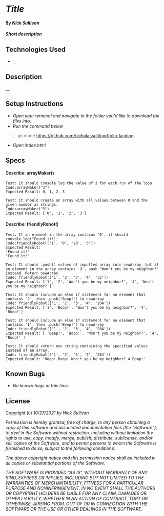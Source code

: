 # _Title_

#### By _**Nick Sullivan**_

#### _Short description_

## Technologies Used

* __

## Description

__

## Setup Instructions

* _Open your terminal and navigate to the folder you'd like to download the files into._
* _Run the command below_
> git clone https://github.com/nicholassull/portfolio-landing
* _Open index.html_

## Specs
#### Describe: arrayMaker()
```
Test: It should console.log the value of i for each run of the loop.
Code:arrayMaker("3")
Expected Result: 0, 1, 2, 3

Test: It should create an array with all values between 0 and the given number as strings.
Code:arrayMaker("3")
Expected Result: ['0', '1', '2', '3']
```
#### Describe: friendlyRobot()
```
Test: If an element in the array contains '0', it should console.log("Found it!);
Code:friendlyRobot(['1', '0', '20', '3'])
Expected Result: 
'Found it!'
'Found it!'

Test: It should .push() values of inputted array into newArray, but if an element in the array contains '3', push "Won't you be my neighbor?" instead. Return newArray
Code: friendlyRobot(['1', '2', '3', '4', '33']) 
Expected Result: ['1', '2', 'Won't you be my neighbor?', '4', 'Won't you be my neighbor?']

Test: It should include an else if statement for an element that contains '2', then .push('Boop!") to newArray
Code: friendlyRobot(['1', '2', '3', '4', '204']) 
Expected Result: ['1', 'Boop!', 'Won't you be my neighbor?', '4', 'Boop!']

Test: It should include an else if statement for an element that contains '1', then .push('Beep!") to newArray
Code: friendlyRobot(['1', '2', '3', '4', '204']) 
Expected Result: [ 'Beep!', 'Boop!', 'Won't you be my neighbor?', '4', 'Boop!' ]

Test: It should return one string containing the specified values instead of an array.
Code: friendlyRobot(['1', '2', '3', '4', '204']) 
Expected Result: 'Beep! Boop! Won't you be my neighbor? 4 Boop!' 
```
## Known Bugs

* _No known bugs at this time._

## License

Copyright (c) _10/27/2021_ _by Nick Sullivan_


_Permission is hereby granted, free of charge, to any person obtaining a copy of this software and associated documentation files (the "Software"), to deal in the Software without restriction, including without limitation the rights to use, copy, modify, merge, publish, distribute, sublicense, and/or sell copies of the Software, and to permit persons to whom the Software is furnished to do so, subject to the following conditions:_

_The above copyright notice and this permission notice shall be included in all copies or substantial portions of the Software._

_THE SOFTWARE IS PROVIDED "AS IS", WITHOUT WARRANTY OF ANY KIND, EXPRESS OR IMPLIED, INCLUDING BUT NOT LIMITED TO THE WARRANTIES OF MERCHANTABILITY, FITNESS FOR A PARTICULAR PURPOSE AND NONINFRINGEMENT. IN NO EVENT SHALL THE AUTHORS OR COPYRIGHT HOLDERS BE LIABLE FOR ANY CLAIM, DAMAGES OR OTHER LIABILITY, WHETHER IN AN ACTION OF CONTRACT, TORT OR OTHERWISE, ARISING FROM, OUT OF OR IN CONNECTION WITH THE SOFTWARE OR THE USE OR OTHER DEALINGS IN THE SOFTWARE._